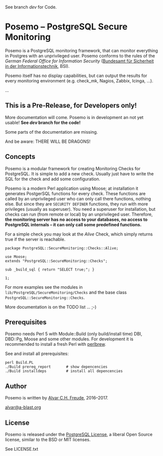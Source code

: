 See branch *dev* for Code.

# Posemo – PostgreSQL Secure Monitoring

Posemo is a PostgreSQL monitoring framework, that can monitor everything in Postgres with an unprivileged user. Posemo conforms to the rules of the *German Federal Office for Information Security* ([Bundesamt für Sicherheit in der Informationstechnik](https://www.bsi.bund.de/DE/Home/home_node.html), BSI).

Posemo itself has no display capabilities, but can output the results for every monitoring environment (e.g. check_mk, Nagios, Zabbix, Icinga, …).

…

## This is a Pre-Release, for Developers only!

More documentation will come. Posemo is in development an not yet usable!
**See *dev* branch for the code!**

Some parts of the documentation are missing.

And be aware: THERE WILL BE DRAGONS!


## Concepts

Posemo is a modular framework for creating Monitoring Checks for PostgreSQL. It is simple to add a new check. Usually just have to write the SQL for the check and add some configuration.

Posemo is a modern Perl application using Moose; at installation it generates PostgerSQL functions for every check. These functions are called by an unprivileged user who can only call there functions, nothing else. But since they are `SECURITY DEFINER` functions, they run with more privileges (usually as superuser). You need a superuser for installation, but checks can run (from remote or local) by an unprivileged user. Therefore, **the monitoring server has no access to your databases, no access to PostgreSQL internals – it can only call some predefined functions.**


For a simple check you may look at the *Alive* Check, which simply returns true if the server is reachable.

```
package PostgreSQL::SecureMonitoring::Checks::Alive;

use Moose;
extends "PostgreSQL::SecureMonitoring::Checks";

sub _build_sql { return "SELECT true;"; }

1;

```

For more examples see the modules in `lib/PostgreSQL/SecureMonitoring/Checks` and the base class `PostgreSQL::SecureMonitoring::Checks`.

More documentation is on the TODO list … ;-)


## Prerequisites

Posemo needs Perl 5 with Module::Build (only build/install time) DBI, DBD::Pg, Moose and some other modules. For development it is recommended to install a fresh Perl with [perlbrew](https://perlbrew.pl).

See and install all prerequisites:

```
perl Build.PL
./Build prereq_report       # show depencencies
./Build installdeps         # install all depencencies
```



##  Author

Posemo is written by [Alvar C.H. Freude](http://alvar.a-blast.org/), 2016–2017.

alvar@a-blast.org


## License

Posemo is released under the [PostgreSQL License](https://opensource.org/licenses/postgresql), a liberal Open Source license, similar to the BSD or MIT licenses.

See LICENSE.txt
